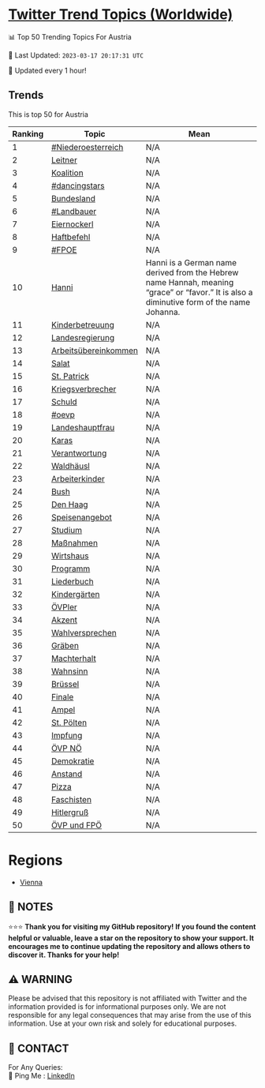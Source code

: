 [Twitter Trend Topics (Worldwide)](https://github.com/ErcinDedeoglu/Twitter-Trend-Topics)
==========


📊 Top 50 Trending Topics For Austria

📆 Last Updated: `2023-03-17 20:17:31 UTC`

🔧 Updated every 1 hour!


## Trends

This is top 50 for Austria

| Ranking | Topic | Mean |
| ------- | ------------ | ------------ |
| 1 | [#Niederoesterreich](http://twitter.com/search?q=%23Niederoesterreich) | N/A |
| 2 | [Leitner](http://twitter.com/search?q=Leitner) | N/A |
| 3 | [Koalition](http://twitter.com/search?q=Koalition) | N/A |
| 4 | [#dancingstars](http://twitter.com/search?q=%23dancingstars) | N/A |
| 5 | [Bundesland](http://twitter.com/search?q=Bundesland) | N/A |
| 6 | [#Landbauer](http://twitter.com/search?q=%23Landbauer) | N/A |
| 7 | [Eiernockerl](http://twitter.com/search?q=Eiernockerl) | N/A |
| 8 | [Haftbefehl](http://twitter.com/search?q=Haftbefehl) | N/A |
| 9 | [#FPOE](http://twitter.com/search?q=%23FPOE) | N/A |
| 10 | [Hanni](http://twitter.com/search?q=Hanni) | Hanni is a German name derived from the Hebrew name Hannah, meaning “grace” or “favor.” It is also a diminutive form of the name Johanna. |
| 11 | [Kinderbetreuung](http://twitter.com/search?q=Kinderbetreuung) | N/A |
| 12 | [Landesregierung](http://twitter.com/search?q=Landesregierung) | N/A |
| 13 | [Arbeitsübereinkommen](http://twitter.com/search?q=Arbeits%c3%bcbereinkommen) | N/A |
| 14 | [Salat](http://twitter.com/search?q=Salat) | N/A |
| 15 | [St. Patrick](http://twitter.com/search?q=St.+Patrick) | N/A |
| 16 | [Kriegsverbrecher](http://twitter.com/search?q=Kriegsverbrecher) | N/A |
| 17 | [Schuld](http://twitter.com/search?q=Schuld) | N/A |
| 18 | [#oevp](http://twitter.com/search?q=%23oevp) | N/A |
| 19 | [Landeshauptfrau](http://twitter.com/search?q=Landeshauptfrau) | N/A |
| 20 | [Karas](http://twitter.com/search?q=Karas) | N/A |
| 21 | [Verantwortung](http://twitter.com/search?q=Verantwortung) | N/A |
| 22 | [Waldhäusl](http://twitter.com/search?q=Waldh%c3%a4usl) | N/A |
| 23 | [Arbeiterkinder](http://twitter.com/search?q=Arbeiterkinder) | N/A |
| 24 | [Bush](http://twitter.com/search?q=Bush) | N/A |
| 25 | [Den Haag](http://twitter.com/search?q=Den+Haag) | N/A |
| 26 | [Speisenangebot](http://twitter.com/search?q=Speisenangebot) | N/A |
| 27 | [Studium](http://twitter.com/search?q=Studium) | N/A |
| 28 | [Maßnahmen](http://twitter.com/search?q=Ma%c3%9fnahmen) | N/A |
| 29 | [Wirtshaus](http://twitter.com/search?q=Wirtshaus) | N/A |
| 30 | [Programm](http://twitter.com/search?q=Programm) | N/A |
| 31 | [Liederbuch](http://twitter.com/search?q=Liederbuch) | N/A |
| 32 | [Kindergärten](http://twitter.com/search?q=Kinderg%c3%a4rten) | N/A |
| 33 | [ÖVPler](http://twitter.com/search?q=%c3%96VPler) | N/A |
| 34 | [Akzent](http://twitter.com/search?q=Akzent) | N/A |
| 35 | [Wahlversprechen](http://twitter.com/search?q=Wahlversprechen) | N/A |
| 36 | [Gräben](http://twitter.com/search?q=Gr%c3%a4ben) | N/A |
| 37 | [Machterhalt](http://twitter.com/search?q=Machterhalt) | N/A |
| 38 | [Wahnsinn](http://twitter.com/search?q=Wahnsinn) | N/A |
| 39 | [Brüssel](http://twitter.com/search?q=Br%c3%bcssel) | N/A |
| 40 | [Finale](http://twitter.com/search?q=Finale) | N/A |
| 41 | [Ampel](http://twitter.com/search?q=Ampel) | N/A |
| 42 | [St. Pölten](http://twitter.com/search?q=St.+P%c3%b6lten) | N/A |
| 43 | [Impfung](http://twitter.com/search?q=Impfung) | N/A |
| 44 | [ÖVP NÖ](http://twitter.com/search?q=%c3%96VP+N%c3%96) | N/A |
| 45 | [Demokratie](http://twitter.com/search?q=Demokratie) | N/A |
| 46 | [Anstand](http://twitter.com/search?q=Anstand) | N/A |
| 47 | [Pizza](http://twitter.com/search?q=Pizza) | N/A |
| 48 | [Faschisten](http://twitter.com/search?q=Faschisten) | N/A |
| 49 | [Hitlergruß](http://twitter.com/search?q=Hitlergru%c3%9f) | N/A |
| 50 | [ÖVP und FPÖ](http://twitter.com/search?q=%c3%96VP+und+FP%c3%96) | N/A |



# Regions

* [Vienna](</Austria/Vienna.md>)



## 📝 NOTES

⭐⭐⭐ **Thank you for visiting my GitHub repository! If you found the content helpful or valuable, leave a star on the repository to show your support. It encourages me to continue updating the repository and allows others to discover it. Thanks for your help!**


## ⚠️ WARNING

Please be advised that this repository is not affiliated with Twitter and the information provided is for informational purposes only. We are not responsible for any legal consequences that may arise from the use of this information. Use at your own risk and solely for educational purposes.


## 📨 CONTACT

 For Any Queries:  
            🏓 Ping Me : [LinkedIn](https://www.linkedin.com/in/ercindedeoglu/)

